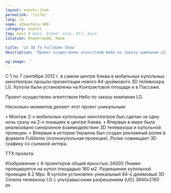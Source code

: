 ```yaml
---
layout: events-item
permalink: :title/
lang: ru
name: atmasfera-360
category: events
tag: mass # mass, brand, corp, btl, mice
location: Планетарий, Киев

title: 'LG 3D TV Fulldome Show'
description: 'Проект осуществлен агентством Небо по заказу компании LG'

og-image: ''
---
```


С 1 по 7 сентября 2012 г. в самом центре Киева в мобильных купольных кинотеатрах прошли презентации нового 84-дюймового 3D телевизора LG. Купола были установлены на Контрактовой площади и в Пассаже.

Проект осуществлен агентством Небо по заказу компании LG.

Несколько моментов делают этот проект уникальным:

• Монтаж 2-х мобильных купольных кинотеатров был сделан за одну ночь сразу на 2-х локациях в центре Киева.
• Впервые в мире было реализовано синхронное взаимодействие 3D телевизора и купольной проекции.
• Впервые в истории Украины был создан рекламный ролик в формате Fulldome (полнокупольная проекция). Ролик совмещает 3D графику со съемкой актера.

ТТХ проекта:

Изображение с 8 проекторов общей яркостью 24000 Люмен проецируется на купол площадью 160 м2.
Разрешение купольной проекции 8.2 Mpx.
В куполе установлен уникальный 84-х дюймовый 3D Cinema телевизор LG с ультравысоким разрешением (UD) 3840x2160 px.
